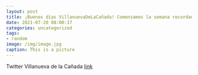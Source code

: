 ```yaml
---
layout: post
title: ¡Buenos días VillanuevaDeLaCañada! Comenzamos la semana recordando la importancia de mantener las medidas de prevención frente ...
date: 2021-07-20 08:00:17
categories: uncategorized
tags:
- random
image: /img/image.jpg
caption: This is a picture
---
```

Twitter Villanueva de la Cañada [link](https://twitter.com/AytoVDLCanada/status/1417026266688073728)
